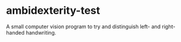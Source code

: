 # ambidexterity-test
A small computer vision program to try and distinguish left- and right-handed handwriting.
